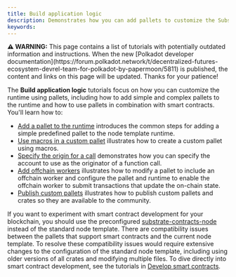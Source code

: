 ```yaml
---
title: Build application logic
description: Demonstrates how you can add pallets to customize the Substrate runtime environment.
keywords:
---
```


<div class="warning">
	<p>
	<strong>⚠️ WARNING:</strong> This page contains a list of tutorials with potentially outdated information 
  and instructions. When the new [Polkadot developer documentation](https://forum.polkadot.network/t/decentralized-futures-ecosystem-devrel-team-for-polkadot-by-papermoon/5811) is published, the content and 
  links on this page will be updated. Thanks for your patience!
	</p>
</div>

The **Build application logic** tutorials focus on how you can customize the runtime using pallets, including how to add simple and complex pallets to the runtime and how to use pallets in combination with smart contracts.
You'll learn how to:

- [Add a pallet to the runtime](/tutorials/build-application-logic/add-a-pallet/) introduces the common steps for adding a simple predefined pallet to the node template runtime.
- [Use macros in a custom pallet](/tutorials/build-application-logic/use-macros-in-a-custom-pallet) illustrates how to create a custom pallet using macros.
- [Specify the origin for a call](/tutorials/build-application-logic/specify-the-origin-for-a-call) demonstrates how you can specify the account to use as the originator of a function call.
- [Add offchain workers](/tutorials/build-application-logic/add-offchain-workers/) illustrates how to modify a pallet to include an offchain worker and configure the pallet and runtime to enable the offchain worker to submit transactions that update the on-chain state.
- [Publish custom pallets](/tutorials/build-application-logic/publish-custom-pallets/) illustrates how to publish custom pallets and crates so they are available to the community.

If you want to experiment with smart contract development for your blockchain, you should use the preconfigured [substrate-contracts-node](https://github.com/paritytech/substrate-contracts-node) instead of the standard node template.
There are compatibility issues between the pallets that support smart contracts and the current node template. 
To resolve these compatibility issues would require extensive changes to the configuration of the standard node template, including using older versions of all crates and modifying multiple files. 
To dive directly into smart contract development, see the tutorials in [Develop smart contracts](/tutorials/smart-contracts/).

<!--
- [Configure the contracts pallet](/tutorials/build-application-logic/contracts-pallet/) demonstrates how to configure a complex pallet to work with smart contracts.

-->